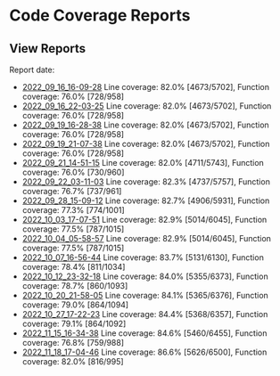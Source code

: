 # Code Coverage Reports


## View Reports

Report date:
 - [2022_09_16_16-09-28](https://htmlpreview.github.io/?https://github.com/GleasonK/stablehlo/blob/ccov/reports/ccov_2022_09_16_16-09-28/index.html) Line coverage: 82.0% [4673/5702], Function coverage: 76.0% [728/958]
 - [2022_09_16_22-03-25](https://htmlpreview.github.io/?https://github.com/GleasonK/stablehlo/blob/ccov/reports/ccov_2022_09_16_22-03-25/index.html) Line coverage: 82.0% [4673/5702], Function coverage: 76.0% [728/958]
 - [2022_09_19_16-28-38](https://htmlpreview.github.io/?https://github.com/GleasonK/stablehlo/blob/ccov/reports/ccov_2022_09_19_16-28-38/index.html) Line coverage: 82.0% [4673/5702], Function coverage: 76.0% [728/958]
 - [2022_09_19_21-07-38](https://htmlpreview.github.io/?https://github.com/GleasonK/stablehlo/blob/ccov/reports/ccov_2022_09_19_21-07-38/index.html) Line coverage: 82.0% [4673/5702], Function coverage: 76.0% [728/958]
 - [2022_09_21_14-51-15](https://htmlpreview.github.io/?https://github.com/GleasonK/stablehlo/blob/ccov/reports/ccov_2022_09_21_14-51-15/index.html) Line coverage: 82.0% [4711/5743], Function coverage: 76.0% [730/960]
 - [2022_09_22_03-11-03](https://htmlpreview.github.io/?https://github.com/GleasonK/stablehlo/blob/ccov/reports/ccov_2022_09_22_03-11-03/index.html) Line coverage: 82.3% [4737/5757], Function coverage: 76.7% [737/961]
 - [2022_09_28_15-09-12](https://htmlpreview.github.io/?https://github.com/GleasonK/stablehlo/blob/ccov/reports/ccov_2022_09_28_15-09-12/index.html) Line coverage: 82.7% [4906/5931], Function coverage: 77.3% [774/1001]
 - [2022_10_03_17-07-51](https://htmlpreview.github.io/?https://github.com/GleasonK/stablehlo/blob/ccov/reports/ccov_2022_10_03_17-07-51/index.html) Line coverage: 82.9% [5014/6045], Function coverage: 77.5% [787/1015]
 - [2022_10_04_05-58-57](https://htmlpreview.github.io/?https://github.com/GleasonK/stablehlo/blob/ccov/reports/ccov_2022_10_04_05-58-57/index.html) Line coverage: 82.9% [5014/6045], Function coverage: 77.5% [787/1015]
 - [2022_10_07_16-56-44](https://htmlpreview.github.io/?https://github.com/GleasonK/stablehlo/blob/ccov/reports/ccov_2022_10_07_16-56-44/index.html) Line coverage: 83.7% [5131/6130], Function coverage: 78.4% [811/1034]
 - [2022_10_12_23-32-18](https://htmlpreview.github.io/?https://github.com/GleasonK/stablehlo/blob/ccov/reports/ccov_2022_10_12_23-32-18/index.html) Line coverage: 84.0% [5355/6373], Function coverage: 78.7% [860/1093]
 - [2022_10_20_21-58-05](https://htmlpreview.github.io/?https://github.com/GleasonK/stablehlo/blob/ccov/reports/ccov_2022_10_20_21-58-05/index.html) Line coverage: 84.1% [5365/6376], Function coverage: 79.0% [864/1094]
 - [2022_10_27_17-22-23](https://htmlpreview.github.io/?https://github.com/GleasonK/stablehlo/blob/ccov/reports/ccov_2022_10_27_17-22-23/index.html) Line coverage: 84.4% [5368/6357], Function coverage: 79.1% [864/1092]
 - [2022_11_15_16-34-38](https://htmlpreview.github.io/?https://github.com/GleasonK/stablehlo/blob/ccov/reports/ccov_2022_11_15_16-34-38/index.html) Line coverage: 84.6% [5460/6455], Function coverage: 76.8% [759/988]
 - [2022_11_18_17-04-46](https://htmlpreview.github.io/?https://github.com/GleasonK/stablehlo/blob/ccov/reports/ccov_2022_11_18_17-04-46/index.html) Line coverage: 86.6% [5626/6500], Function coverage: 82.0% [816/995]
